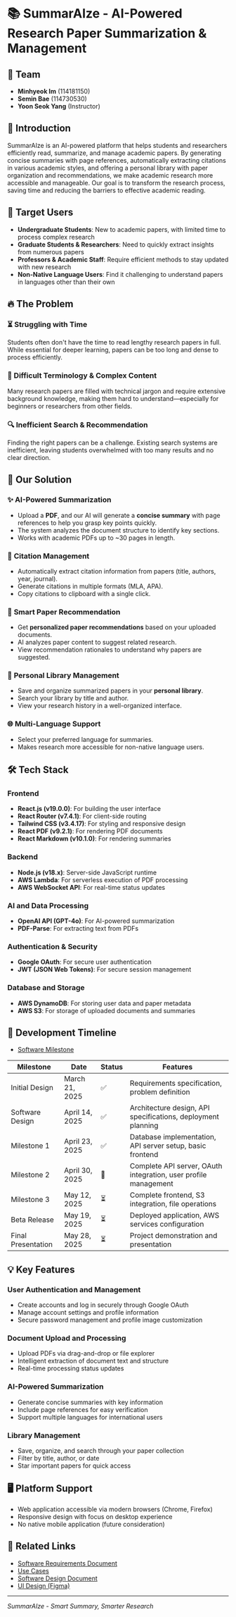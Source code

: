 # 📚 SummarAIze - AI-Powered Research Paper Summarization & Management

## 👥 Team  
- **Minhyeok Im** (114181150)  
- **Semin Bae** (114730530)  
- **Yoon Seok Yang** (Instructor)

## 🚀 Introduction  
SummarAIze is an AI-powered platform that helps students and researchers efficiently read, summarize, and manage academic papers. By generating concise summaries with page references, automatically extracting citations in various academic styles, and offering a personal library with paper organization and recommendations, we make academic research more accessible and manageable. Our goal is to transform the research process, saving time and reducing the barriers to effective academic reading.

## 🎯 Target Users
- **Undergraduate Students**: New to academic papers, with limited time to process complex research
- **Graduate Students & Researchers**: Need to quickly extract insights from numerous papers
- **Professors & Academic Staff**: Require efficient methods to stay updated with new research
- **Non-Native Language Users**: Find it challenging to understand papers in languages other than their own

## 🔥 The Problem  

### ⏳ Struggling with Time  
Students often don't have the time to read lengthy research papers in full. While essential for deeper learning, papers can be too long and dense to process efficiently.

### 🤯 Difficult Terminology & Complex Content  
Many research papers are filled with technical jargon and require extensive background knowledge, making them hard to understand—especially for beginners or researchers from other fields.

### 🔍 Inefficient Search & Recommendation  
Finding the right papers can be a challenge. Existing search systems are inefficient, leaving students overwhelmed with too many results and no clear direction.

## 🎯 Our Solution  

### ✨ **AI-Powered Summarization**  
- Upload a **PDF**, and our AI will generate a **concise summary** with page references to help you grasp key points quickly.
- The system analyzes the document structure to identify key sections.
- Works with academic PDFs up to ~30 pages in length.

### 📝 **Citation Management**  
- Automatically extract citation information from papers (title, authors, year, journal).
- Generate citations in multiple formats (MLA, APA).
- Copy citations to clipboard with a single click.

### 🔎 **Smart Paper Recommendation**  
- Get **personalized paper recommendations** based on your uploaded documents.
- AI analyzes paper content to suggest related research.
- View recommendation rationales to understand why papers are suggested.

### 📂 **Personal Library Management**  
- Save and organize summarized papers in your **personal library**.
- Search your library by title and author.
- View your research history in a well-organized interface.

### 🌐 **Multi-Language Support**  
- Select your preferred language for summaries.
- Makes research more accessible for non-native language users.

## 🛠️ Tech Stack  

### Frontend
- **React.js (v19.0.0)**: For building the user interface
- **React Router (v7.4.1)**: For client-side routing
- **Tailwind CSS (v3.4.17)**: For styling and responsive design
- **React PDF (v9.2.1)**: For rendering PDF documents
- **React Markdown (v10.1.0)**: For rendering summaries

### Backend
- **Node.js (v18.x)**: Server-side JavaScript runtime
- **AWS Lambda**: For serverless execution of PDF processing
- **AWS WebSocket API**: For real-time status updates

### AI and Data Processing
- **OpenAI API (GPT-4o)**: For AI-powered summarization
- **PDF-Parse**: For extracting text from PDFs

### Authentication & Security
- **Google OAuth**: For secure user authentication
- **JWT (JSON Web Tokens)**: For secure session management

### Database and Storage
- **AWS DynamoDB**: For storing user data and paper metadata
- **AWS S3**: For storage of uploaded documents and summaries

## 🚧 Development Timeline  
- [Software Milestone](summeraize/Document/Milestone.md)

| Milestone | Date | Status | Features |
|-----------|------|--------|----------|
| Initial Design | March 21, 2025 | ✅ | Requirements specification, problem definition |
| Software Design | April 14, 2025 | ✅ | Architecture design, API specifications, deployment planning |
| Milestone 1 | April 23, 2025 | ✅ | Database implementation, API server setup, basic frontend |
| Milestone 2 | April 30, 2025 | 🔄 | Complete API server, OAuth integration, user profile management |
| Milestone 3 | May 12, 2025 | ⏳ | Complete frontend, S3 integration, file operations |
| Beta Release | May 19, 2025 | ⏳ | Deployed application, AWS services configuration |
| Final Presentation | May 28, 2025 | ⏳ | Project demonstration and presentation |

## 💡 Key Features

### User Authentication and Management
- Create accounts and log in securely through Google OAuth
- Manage account settings and profile information
- Secure password management and profile image customization

### Document Upload and Processing
- Upload PDFs via drag-and-drop or file explorer
- Intelligent extraction of document text and structure
- Real-time processing status updates

### AI-Powered Summarization
- Generate concise summaries with key information
- Include page references for easy verification
- Support multiple languages for international users

### Library Management
- Save, organize, and search through your paper collection
- Filter by title, author, or date
- Star important papers for quick access

## 🖥️ Platform Support
- Web application accessible via modern browsers (Chrome, Firefox)
- Responsive design with focus on desktop experience
- No native mobile application (future consideration)

## 🔗 Related Links
- [Software Requirements Document](summeraize/Document/Project_Requirement.md)
- [Use Cases](summeraize/Document/Use_cases.md)
- [Software Design Document](summeraize/Document/SummarAIze_DataDesign.pdf)
- [UI Design (Figma)](https://www.figma.com/design/Z75XG7AuxpYYATCS8o7In2/SummarAIze?node-id=0-1&p=f&t=zk77b4eVKRgLqtIL-0)

---

*SummarAIze - Smart Summary, Smarter Research*

